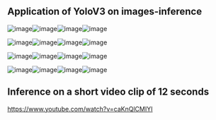 

## Application of YoloV3 on images-inference


![image](https://user-images.githubusercontent.com/45157166/147949772-445e78c6-a5b2-41d0-9e18-4e0dc3e2d29c.png)![image](https://user-images.githubusercontent.com/45157166/147949804-a7da2df2-1dd3-4116-8711-ee566d340118.png)![image](https://user-images.githubusercontent.com/45157166/147949844-e35f6a07-47d7-4957-ad35-8a7decbda2a7.png)![image](https://user-images.githubusercontent.com/45157166/147949873-779c37d7-ede1-4813-ab8a-e5aa368c1ae7.png)

![image](https://user-images.githubusercontent.com/45157166/147950153-c630d46b-f93b-486b-803f-83b3796edb74.png)![image](https://user-images.githubusercontent.com/45157166/147950178-182812ff-45f6-44e7-a22b-b7d7b92cfc30.png)![image](https://user-images.githubusercontent.com/45157166/147950206-dde39a9e-9f87-4764-8ad9-9a57141fd5db.png)![image](https://user-images.githubusercontent.com/45157166/147950242-e31ccd02-3019-42b1-b18b-dddd125c73dd.png)

![image](https://user-images.githubusercontent.com/45157166/147950255-ef0dd19b-0e6d-4083-9b63-55e43ee6f012.png)![image](https://user-images.githubusercontent.com/45157166/147950284-9db5f6a9-1dd5-4435-aa07-8c01180400f6.png)![image](https://user-images.githubusercontent.com/45157166/147950305-48a19612-d8fd-4e69-b88e-bad69085d875.png)![image](https://user-images.githubusercontent.com/45157166/147950320-edd9426b-1bc5-4d51-8f1c-0536f7135315.png)

![image](https://user-images.githubusercontent.com/45157166/147950334-53d2151d-ad3f-45d8-ab54-a4692af61bb5.png)![image](https://user-images.githubusercontent.com/45157166/147950353-5a438296-9379-455e-ae22-3cb441adc389.png)![image](https://user-images.githubusercontent.com/45157166/147950397-735e5ed7-06b6-4d9a-a470-a13f922deb15.png)![image](https://user-images.githubusercontent.com/45157166/147950424-16ef8950-db02-4c99-923d-06ad436fe40f.png)


## Inference on a short video clip of 12 seconds

https://www.youtube.com/watch?v=caKnQlCMIYI




















